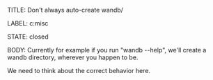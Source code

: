 TITLE:
Don't always auto-create wandb/

LABEL:
c:misc

STATE:
closed

BODY:
Currently for example if you run "wandb --help", we'll create a wandb directory, wherever you happen to be.

We need to think about the correct behavior here. 

